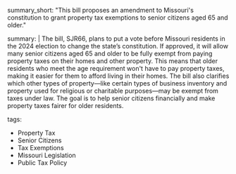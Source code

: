 summary_short: "This bill proposes an amendment to Missouri's constitution to grant property tax exemptions to senior citizens aged 65 and older."

summary: |
  The bill, SJR66, plans to put a vote before Missouri residents in the 2024 election to change the state’s constitution. If approved, it will allow many senior citizens aged 65 and older to be fully exempt from paying property taxes on their homes and other property. This means that older residents who meet the age requirement won't have to pay property taxes, making it easier for them to afford living in their homes. The bill also clarifies which other types of property—like certain types of business inventory and property used for religious or charitable purposes—may be exempt from taxes under law. The goal is to help senior citizens financially and make property taxes fairer for older residents.

tags:
  - Property Tax
  - Senior Citizens
  - Tax Exemptions
  - Missouri Legislation
  - Public Tax Policy

